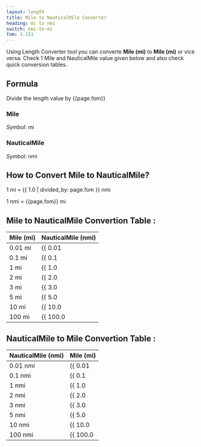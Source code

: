 ```yaml
---
layout: length
title: Mile to NauticalMile Converter
heading: mi to nmi
switch: nmi-to-mi
fom: 1.151
---
```


Using Length Converter tool you can converte **Mile (mi)** to **Mile (mi)** or vice versa. Check 1 Mile and NauticalMile value given below and also check quick conversion tables.

## Formula
Divide the length value by {{page.fom}}

### Mile
*Symbol*: mi

### NauticalMile
*Symbol*: nmi

## How to Convert Mile to NauticalMile?
1 mi = {{ 1.0 | divided_by: page.fom }} nmi

1 nmi = {{page.fom}} mi

## Mile to NauticalMile Convertion Table :

| Mile (mi) | NauticalMile (nmi) |
| ---- | ---- |
| 0.01 mi | {{ 0.01 | divided_by: page.fom | round: 12 }} nmi |
| 0.1 mi | {{ 0.1 | divided_by: page.fom | round: 12 }} nmi |
| 1 mi | {{ 1.0 | divided_by: page.fom | round: 12 }} nmi |
| 2 mi | {{ 2.0 | divided_by: page.fom | round: 12 }} nmi |
| 3 mi | {{ 3.0 | divided_by: page.fom | round: 12 }} nmi |
| 5 mi | {{ 5.0 | divided_by: page.fom | round: 12 }} nmi |
| 10 mi | {{ 10.0 | divided_by: page.fom | round: 12 }} nmi |
| 100 mi | {{ 100.0 | divided_by: page.fom | round: 12 }} nmi |

## NauticalMile to Mile Convertion Table :

| NauticalMile (nmi) | Mile (mi) |
| ---- | ---- |
| 0.01 nmi | {{ 0.01 | times: page.fom | round: 12 }} mi |
| 0.1 nmi | {{ 0.1 | times: page.fom | round: 12 }} mi |
| 1 nmi | {{ 1.0 | times: page.fom | round: 12 }} mi |
| 2 nmi | {{ 2.0 | times: page.fom | round: 12 }} mi |
| 3 nmi | {{ 3.0 | times: page.fom | round: 12 }} mi |
| 5 nmi | {{ 5.0 | times: page.fom | round: 12 }} mi |
| 10 nmi | {{ 10.0 | times: page.fom | round: 12 }} mi |
| 100 nmi | {{ 100.0 | times: page.fom | round: 12 }} mi |

<script>
selectInput[9].selected = true
selectOutput[10].selected = true
</script>
